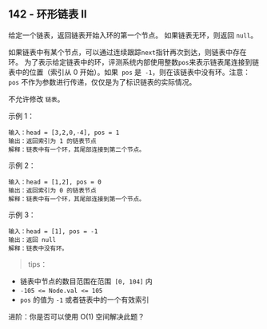 ## 142 - 环形链表 II
给定一个链表，返回链表开始入环的第一个节点。 如果链表无环，则返回 `null`。

如果链表中有某个节点，可以通过连续跟踪` next `指针再次到达，则链表中存在环。 为了表示给定链表中的环，评测系统内部使用整数` pos `来表示链表尾连接到链表中的位置（索引从 0 开始）。如果` pos` 是` -1`，则在该链表中没有环。注意：`pos` 不作为参数进行传递，仅仅是为了标识链表的实际情况。

不允许修改 `链表`。

 

示例 1：
```
输入：head = [3,2,0,-4], pos = 1
输出：返回索引为 1 的链表节点
解释：链表中有一个环，其尾部连接到第二个节点。
```
示例 2：
```
输入：head = [1,2], pos = 0
输出：返回索引为 0 的链表节点
解释：链表中有一个环，其尾部连接到第一个节点。
```
示例 3：
```
输入：head = [1], pos = -1
输出：返回 null
解释：链表中没有环。
```

>tips：

+ 链表中节点的数目范围在范围` [0, 104]` 内
+ `-105 <= Node.val <= 105`
+ `pos` 的值为 `-1` 或者链表中的一个有效索引
 

进阶：你是否可以使用 O(1) 空间解决此题？

